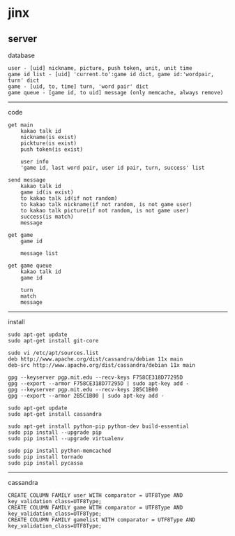 jinx
====

server
-------------------------------------------------------------------------------------------------
database

```
user - [uid] nickname, picture, push token, unit, unit time
game id list - [uid] 'current.to':game id dict, game id:'wordpair, turn' dict
game - [uid, to, time] turn, 'word pair' dict 
game queue - [game id, to uid] message (only memcache, always remove)
```

-------------------------------------------------------------------------------------------------
code

```
get main
    kakao talk id
    nickname(is exist)
    pickture(is exist)
    push token(is exist)
    
    user info
    'game id, last word pair, user id pair, turn, success' list

send message
    kakao talk id
    game id(is exist)
    to kakao talk id(if not random)
    to kakao talk nickname(if not random, is not game user)
    to kakao talk picture(if not random, is not game user)
    success(is match)
    message

get game
    game id
    
    message list

get game queue
    kakao talk id
    game id
    
    turn
    match
    message
```

-------------------------------------------------------------------------------------------------
install

```
sudo apt-get update
sudo apt-get install git-core

sudo vi /etc/apt/sources.list
deb http://www.apache.org/dist/cassandra/debian 11x main
deb-src http://www.apache.org/dist/cassandra/debian 11x main

gpg --keyserver pgp.mit.edu --recv-keys F758CE318D77295D
gpg --export --armor F758CE318D77295D | sudo apt-key add -
gpg --keyserver pgp.mit.edu --recv-keys 2B5C1B00
gpg --export --armor 2B5C1B00 | sudo apt-key add -

sudo apt-get update
sudo apt-get install cassandra

sudo apt-get install python-pip python-dev build-essential
sudo pip install --upgrade pip
sudo pip install --upgrade virtualenv

sudo pip install python-memcached
sudo pip install tornado
sudo pip install pycassa
```

-------------------------------------------------------------------------------------------------
cassandra

```
CREATE COLUMN FAMILY user WITH comparator = UTF8Type AND key_validation_class=UTF8Type;
CREATE COLUMN FAMILY game WITH comparator = UTF8Type AND key_validation_class=UTF8Type;
CREATE COLUMN FAMILY gamelist WITH comparator = UTF8Type AND key_validation_class=UTF8Type;
```
